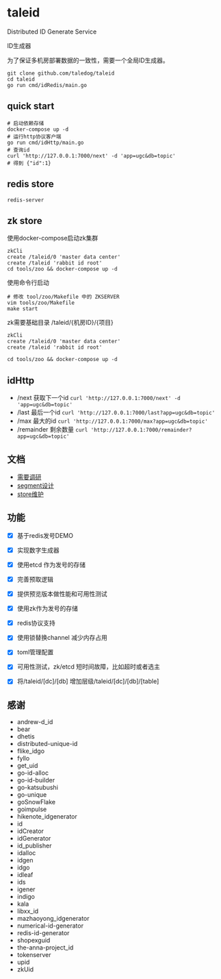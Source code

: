 # taleid
Distributed ID Generate Service

ID生成器

为了保证多机房部署数据的一致性，需要一个全局ID生成器。


```shell
git clone github.com/taledog/taleid
cd taleid
go run cmd/idRedis/main.go
```

quick start
---
```
# 启动依赖存储
docker-compose up -d
# 运行http协议客户端
go run cmd/idHttp/main.go
# 查询id
curl 'http://127.0.0.1:7000/next' -d 'app=ugc&db=topic'
# 得到 {"id":1}
```

redis store
---
```shell
redis-server
```

zk store
---
使用docker-compose启动zk集群

```shell
zkCli
create /taleid/0 'master data center'
create /taleid 'rabbit id root'
cd tools/zoo && docker-compose up -d
```

使用命令行启动
```shell
# 修改 tool/zoo/Makefile 中的 ZKSERVER
vim tools/zoo/Makefile
make start
```

zk需要基础目录 /taleid/{机房ID}/{项目}
```shell
zkCli
create /taleid/0 'master data center'
create /taleid 'rabbit id root'

cd tools/zoo && docker-compose up -d
```

idHttp
---
- /next
    获取下一个id `curl 'http://127.0.0.1:7000/next' -d 'app=ugc&db=topic'`
- /last
    最后一个id `curl 'http://127.0.0.1:7000/last?app=ugc&db=topic'`
- /max
    最大的id `curl 'http://127.0.0.1:7000/max?app=ugc&db=topic'`
- /remainder
    剩余数量 `curl 'http://127.0.0.1:7000/remainder?app=ugc&db=topic'`

文档
---
- [需要调研](doc/research.md)
- [segment设计](doc/segment.md)
- [store维护](doc/tree.md)

功能
---
- [x] 基于redis发号DEMO
- [x] 实现数字生成器
- [x] 使用etcd 作为发号的存储
- [x] 完善预取逻辑
- [x] 提供预览版本做性能和可用性测试
- [x] 使用zk作为发号的存储
- [x] redis协议支持
- [x] 使用锁替换channel 减少内存占用
- [x] toml管理配置
- [x] 可用性测试，zk/etcd 短时间故障，比如超时或者选主
- [x] 将/taleid/[dc]/[db] 增加层级/taleid/[dc]/[db]/[table]


感谢
---
- andrew-d_id
- bear
- dhetis
- distributed-unique-id
- flike_idgo
- fyllo
- get_uid
- go-id-alloc
- go-id-builder
- go-katsubushi
- go-unique
- goSnowFlake
- goimpulse
- hikenote_idgenerator
- id
- idCreator
- idGenerator
- id_publisher
- idalloc
- idgen
- idgo
- idleaf
- ids
- igener
- indigo
- kala
- libxx_id
- mazhaoyong_idgenerator
- numerical-id-generator
- redis-id-generator
- shopexguid
- the-anna-project_id
- tokenserver
- upid
- zkUid

